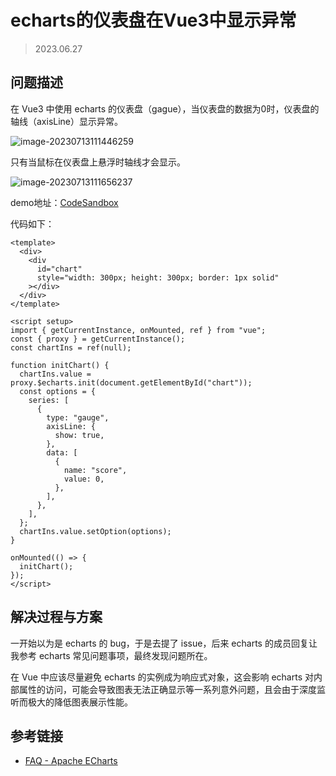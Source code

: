 # echarts的仪表盘在Vue3中显示异常

> 2023.06.27

## 问题描述

在 Vue3 中使用 echarts 的仪表盘（gague），当仪表盘的数据为0时，仪表盘的轴线（axisLine）显示异常。

![image-20230713111446259](https://penguinbucket.obs.cn-southwest-2.myhuaweicloud.com/img/202307131114439.png)

只有当鼠标在仪表盘上悬浮时轴线才会显示。

![image-20230713111656237](https://penguinbucket.obs.cn-southwest-2.myhuaweicloud.com/img/202307131116288.png)

demo地址：[CodeSandbox](https://codesandbox.io/p/sandbox/friendly-varahamihira-pwr3ff?file=%2Fsrc%2Fviews%2FHomeView.vue%3A1%2C1-40%2C1)

代码如下：

```vue
<template>
  <div>
    <div
      id="chart"
      style="width: 300px; height: 300px; border: 1px solid"
    ></div>
  </div>
</template>

<script setup>
import { getCurrentInstance, onMounted, ref } from "vue";
const { proxy } = getCurrentInstance();
const chartIns = ref(null);

function initChart() {
  chartIns.value = proxy.$echarts.init(document.getElementById("chart"));
  const options = {
    series: [
      {
        type: "gauge",
        axisLine: {
          show: true,
        },
        data: [
          {
            name: "score",
            value: 0,
          },
        ],
      },
    ],
  };
  chartIns.value.setOption(options);
}

onMounted(() => {
  initChart();
});
</script>

```



## 解决过程与方案

一开始以为是 echarts 的 bug，于是去提了 issue，后来 echarts 的成员回复让我参考 echarts 常见问题事项，最终发现问题所在。

在 Vue 中应该尽量避免 echarts 的实例成为响应式对象，这会影响 echarts 对内部属性的访问，可能会导致图表无法正确显示等一系列意外问题，且会由于深度监听而极大的降低图表展示性能。

## 参考链接

- [FAQ - Apache ECharts](https://echarts.apache.org/zh/faq.html#others)



